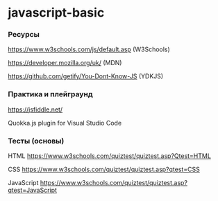 # javascript-basic

### Ресурсы
https://www.w3schools.com/js/default.asp (W3Schools)

https://developer.mozilla.org/uk/ (MDN)

https://github.com/getify/You-Dont-Know-JS (YDKJS)

### Практика и плейграунд
https://jsfiddle.net/

Quokka.js plugin for Visual Studio Code

### Тесты (основы)

HTML https://www.w3schools.com/quiztest/quiztest.asp?Qtest=HTML

CSS https://www.w3schools.com/quiztest/quiztest.asp?qtest=CSS

JavaScript https://www.w3schools.com/quiztest/quiztest.asp?qtest=JavaScript





